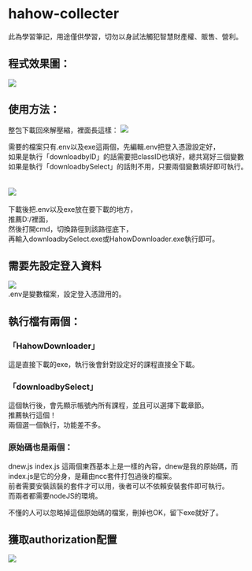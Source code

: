 # hahow-collecter
此為學習筆記，用途僅供學習，切勿以身試法觸犯智慧財產權、販售、營利。

## 程式效果圖：
![](https://i.imgur.com/jVoal89.png)

## 使用方法：

整包下載回來解壓縮，裡面長這樣：
![](https://i.imgur.com/KemURhl.png)

需要的檔案只有.env以及exe這兩個，先編輯.env把登入憑證設定好，<br>
如果是執行「downloadbyID」的話需要把classID也填好，總共寫好三個變數<br>
如果是執行「downloadbySelect」的話則不用，只要兩個變數填好即可執行。<br><br><br>
![](https://i.imgur.com/FeJnYry.png) <br><br>
下載後把.env以及exe放在要下載的地方，<br>
推薦D:/裡面，<br>
然後打開cmd，切換路徑到該路徑底下，<br>
再輸入downloadbySelect.exe或HahowDownloader.exe執行即可。

## 需要先設定登入資料
![](https://i.imgur.com/AlYihyn.png)<br>
.env是變數檔案，設定登入憑證用的。

## 執行檔有兩個：
### 「HahowDownloader」
這是直接下載的exe，執行後會針對設定好的課程直接全下載。<br>
### 「downloadbySelect」
這個執行後，會先顯示帳號內所有課程，並且可以選擇下載章節。<br>
推薦執行這個！<br>
兩個選一個執行，功能差不多。

### 原始碼也是兩個：
dnew.js
index.js
這兩個東西基本上是一樣的內容，dnew是我的原始碼，而index.js是它的分身，是藉由ncc套件打包過後的檔案。<br>
前者需要安裝該裝的套件才可以用，後者可以不依賴安裝套件即可執行。<br>
而兩者都需要nodeJS的環境。

不懂的人可以忽略掉這個原始碼的檔案，刪掉也OK，留下exe就好了。

## 獲取authorization配置
![](https://camo.githubusercontent.com/560c28090c988227793cfaa800220f74cd72293d041822655685c5bc797826da/68747470733a2f2f707470696d672e6d652f7877646834722e706e67)

